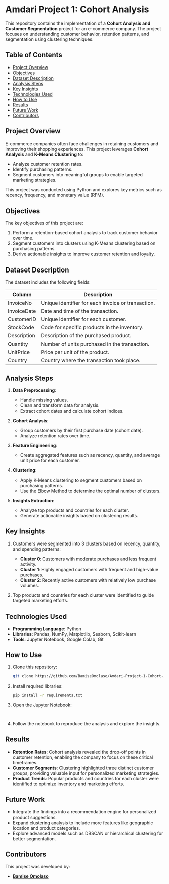 # Amdari Project 1: Cohort Analysis

This repository contains the implementation of a **Cohort Analysis and Customer Segmentation** project for an e-commerce company. The project focuses on understanding customer behavior, retention patterns, and segmentation using clustering techniques.

## Table of Contents
- [Project Overview](#project-overview)
- [Objectives](#objectives)
- [Dataset Description](#dataset-description)
- [Analysis Steps](#analysis-steps)
- [Key Insights](#key-insights)
- [Technologies Used](#technologies-used)
- [How to Use](#how-to-use)
- [Results](#results)
- [Future Work](#future-work)
- [Contributors](#contributors)

## Project Overview
E-commerce companies often face challenges in retaining customers and improving their shopping experiences. This project leverages **Cohort Analysis** and **K-Means Clustering** to:

- Analyze customer retention rates.
- Identify purchasing patterns.
- Segment customers into meaningful groups to enable targeted marketing strategies.

This project was conducted using Python and explores key metrics such as recency, frequency, and monetary value (RFM).

## Objectives
The key objectives of this project are:
1. Perform a retention-based cohort analysis to track customer behavior over time.
2. Segment customers into clusters using K-Means clustering based on purchasing patterns.
3. Derive actionable insights to improve customer retention and loyalty.

## Dataset Description
The dataset includes the following fields:

| Column       | Description                                                                 |
|--------------|-----------------------------------------------------------------------------|
| InvoiceNo    | Unique identifier for each invoice or transaction.                         |
| InvoiceDate  | Date and time of the transaction.                                           |
| CustomerID   | Unique identifier for each customer.                                        |
| StockCode    | Code for specific products in the inventory.                                |
| Description  | Description of the purchased product.                                       |
| Quantity     | Number of units purchased in the transaction.                               |
| UnitPrice    | Price per unit of the product.                                              |
| Country      | Country where the transaction took place.                                   |

## Analysis Steps
1. **Data Preprocessing**:
    - Handle missing values.
    - Clean and transform data for analysis.
    - Extract cohort dates and calculate cohort indices.

2. **Cohort Analysis**:
    - Group customers by their first purchase date (cohort date).
    - Analyze retention rates over time.

3. **Feature Engineering**:
    - Create aggregated features such as recency, quantity, and average unit price for each customer.

4. **Clustering**:
    - Apply K-Means clustering to segment customers based on purchasing patterns.
    - Use the Elbow Method to determine the optimal number of clusters.

5. **Insights Extraction**:
    - Analyze top products and countries for each cluster.
    - Generate actionable insights based on clustering results.

## Key Insights
1. Customers were segmented into 3 clusters based on recency, quantity, and spending patterns:
   - **Cluster 0**: Customers with moderate purchases and less frequent activity.
   - **Cluster 1**: Highly engaged customers with frequent and high-value purchases.
   - **Cluster 2**: Recently active customers with relatively low purchase volumes.

2. Top products and countries for each cluster were identified to guide targeted marketing efforts.

## Technologies Used
- **Programming Language**: Python
- **Libraries**: Pandas, NumPy, Matplotlib, Seaborn, Scikit-learn
- **Tools**: Jupyter Notebook, Google Colab, Git

## How to Use
1. Clone this repository:
   ```bash
   git clone https://github.com/BamiseOmolaso/Amdari-Project-1-Cohort-Analysis.git
   ```

2. Install required libraries:
   ```bash
   pip install -r requirements.txt
   ```

3. Open the Jupyter Notebook:
   ```bash
  
   ```

4. Follow the notebook to reproduce the analysis and explore the insights.

## Results
- **Retention Rates**: Cohort analysis revealed the drop-off points in customer retention, enabling the company to focus on these critical timeframes.
- **Customer Segments**: Clustering highlighted three distinct customer groups, providing valuable input for personalized marketing strategies.
- **Product Trends**: Popular products and countries for each cluster were identified to optimize inventory and marketing efforts.

## Future Work
- Integrate the findings into a recommendation engine for personalized product suggestions.
- Expand clustering analysis to include more features like geographic location and product categories.
- Explore advanced models such as DBSCAN or hierarchical clustering for better segmentation.

## Contributors
This project was developed by:
- **[Bamise Omolaso](https://github.com/BamiseOmolaso)**
